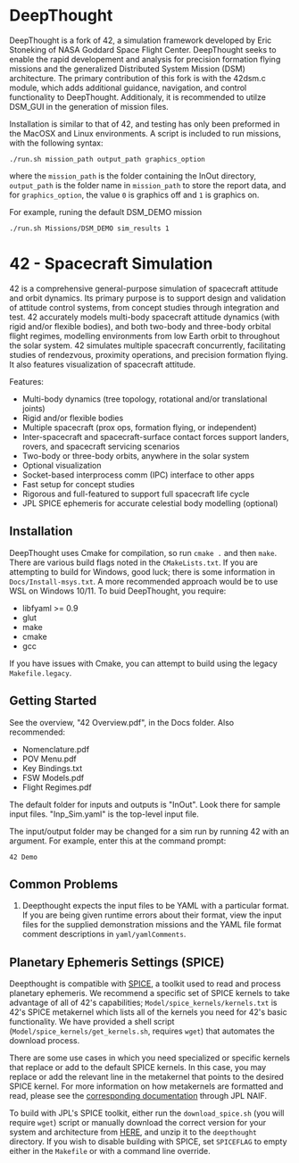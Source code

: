 # DeepThought

DeepThought is a fork of 42, a simulation framework developed by Eric Stoneking of NASA Goddard Space Flight Center. DeepThought seeks to enable the rapid developement and analysis for precision formation flying missions and the generalized Distributed System Mission (DSM) architecture. The primary contribution of this fork is with the 42dsm.c module, which adds additional guidance, navigation, and control functionality to DeepThought. Additionaly, it is recommended to utilze DSM_GUI in the generation of mission files.

Installation is similar to that of 42, and testing has only been preformed in the MacOSX and Linux environments. A script is included to run missions, with the following syntax:

```./run.sh mission_path output_path graphics_option```

where the `mission_path` is the folder containing the InOut directory, `output_path` is the folder name in `mission_path` to store the report data, and for `graphics_option`, the value `0` is graphics off and `1` is graphics on.

For example, runing the default DSM_DEMO mission

```./run.sh Missions/DSM_DEMO sim_results 1```

# 42 - Spacecraft Simulation

42 is a comprehensive general-purpose simulation of spacecraft attitude and orbit dynamics. Its primary purpose is to support design and validation of attitude control systems, from concept studies through integration and test. 42 accurately models multi-body spacecraft attitude dynamics (with rigid and/or flexible bodies), and both two-body and three-body orbital flight regimes, modelling environments from low Earth orbit to throughout the solar system. 42 simulates multiple spacecraft concurrently, facilitating studies of rendezvous, proximity operations, and precision formation flying. It also features visualization of spacecraft attitude.

Features:

  - Multi-body dynamics (tree topology, rotational and/or translational
    joints)
  - Rigid and/or flexible bodies
  - Multiple spacecraft (prox ops, formation flying, or independent)
  - Inter-spacecraft and spacecraft-surface contact forces support landers,
    rovers, and spacecraft servicing scenarios
  - Two-body or three-body orbits, anywhere in the solar system
  - Optional visualization
  - Socket-based interprocess comm (IPC) interface to other apps
  - Fast setup for concept studies
  - Rigorous and full-featured to support full spacecraft life cycle
  - JPL SPICE ephemeris for accurate celestial body modelling (optional)

## Installation

DeepThought uses Cmake for compilation, so run `cmake .` and then `make`. There are various build flags noted in the `CMakeLists.txt`. If you are attempting to build for Windows, good luck; there is some information in `Docs/Install-msys.txt`. A more recommended approach would be to use WSL on Windows 10/11.
To buid DeepThought, you require:
  - libfyaml >= 0.9
  - glut
  - make
  - cmake
  - gcc

If you have issues with Cmake, you can attempt to build using the legacy `Makefile.legacy`.

## Getting Started

See the overview, "42 Overview.pdf", in the Docs folder. Also recommended:

- Nomenclature.pdf
- POV Menu.pdf
- Key Bindings.txt
- FSW Models.pdf
- Flight Regimes.pdf

The default folder for inputs and outputs is "InOut". Look there for sample input files. "Inp_Sim.yaml" is the top-level input file.

The input/output folder may be changed for a sim run by running 42 with an argument. For example, enter this at the command prompt:

    42 Demo

## Common Problems

1) Deepthought expects the input files to be YAML with a particular format. If you are being given runtime errors about their format, view the input files for the supplied demonstration missions and the YAML file format comment descriptions in `yaml/yamlComments`.

## Planetary Ephemeris Settings (SPICE)
Deepthought is compatible with [SPICE](https://naif.jpl.nasa.gov/naif/), a toolkit used to read and process planetary ephemeris. We recommend a specific set of SPICE kernels to take advantage of all of 42's capabilities; ```Model/spice_kernels/kernels.txt``` is 42's SPICE metakernel which lists all of the kernels you need for 42's basic functionality. We have provided a shell script (```Model/spice_kernels/get_kernels.sh```, requires `wget`) that automates the download process.

There are some use cases in which you need specialized or specific kernels that replace or add to the default SPICE kernels. In this case, you may replace or add the relevant line in the metakernel that points to the desired SPICE kernel. For more information on how metakernels are formatted and read, please see the [corresponding documentation](https://naif.jpl.nasa.gov/pub/naif/toolkit_docs/C/req/kernel.html#Text%20Kernel%20Specifications) through JPL NAIF.

To build with JPL's SPICE toolkit, either run the `download_spice.sh` (you will require `wget`) script or manually download the correct version for your system and architecture from [HERE](https://naif.jpl.nasa.gov/naif/toolkit_C.html), and unzip it to the `deepthought` directory. If you wish to disable building with SPICE, set `SPICEFLAG` to empty either in the `Makefile` or with a command line override.
